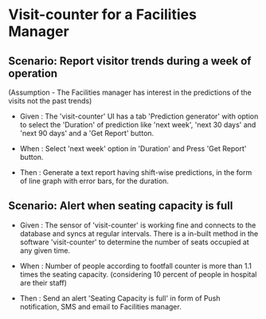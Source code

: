 # Visit-counter for a Facilities Manager

## Scenario: Report visitor trends during a week of operation

(Assumption - The Facilities manager has interest
in the predictions of the visits not the past trends)

- Given : The 'visit-counter' UI has a tab
'Prediction generator' with option to select
the 'Duration' of prediction like 'next week',
'next 30 days' and 'next 90 days'
and a 'Get Report' button.

- When : Select 'next week' option
in 'Duration' and Press 'Get Report' button.

- Then : Generate a text report having
shift-wise predictions, in the form of
line graph with error bars, for the duration.

## Scenario: Alert when seating capacity is full

- Given : The sensor of 'visit-counter' is working
fine and connects to the database and syncs at regular intervals.
There is a in-built method in the
software 'visit-counter' to determine the number
of seats occupied at any given time.

- When : Number of people according to footfall counter is
more than 1.1 times the seating capacity.
(considering 10 percent of people in
hospital are their staff)

- Then : Send an alert 'Seating Capacity is full'
in form of Push notification, SMS and email
to Facilities manager.
